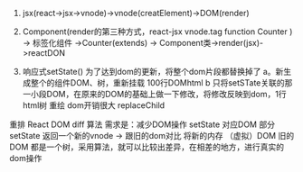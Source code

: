 1. jsx(react->jsx->vnode)->vnode(creatElement)->DOM(render)
2. Component(render的第三种方式，react-jsx vnode.tag  function  Counter ) -> 标签化组件
    ->Counter(extends) -> Component类->render(jsx)->reactDON

3. 响应式setState() 为了达到dom的更新，将整个dom片段都替换掉了
a。新生成整个的组件DOM、树，重新挂载  100行DOMhtml
b 只将setSTate关联的那一小段DOM，在原来的DOM的基础上做一下修改，将修改反映到dom，1行
html树 重绘 dom开销很大  replaceChild

重排 React DOM diff 算法 
需求是：减少DOM操作
setState 对应DOM 部分
setState 返回一个新的vnode -> 跟旧的dom对比
将新的内存 （虚拟）DOM 旧的DOM
都是一个树，采用算法，就可以比较出差异，在相差的地方，进行真实的dom操作